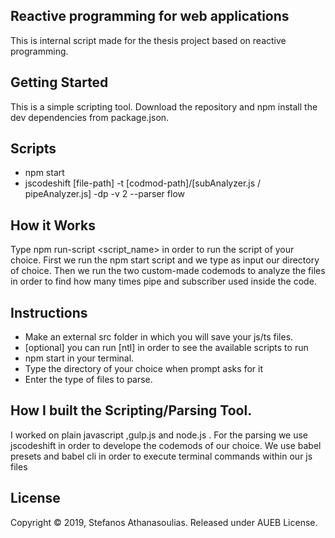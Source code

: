 ## Reactive programming for web applications

This is internal script made for the thesis project based on reactive programming.

## Getting Started

This is a simple scripting tool. Download the repository and npm install the dev dependencies from package.json.

## Scripts

- npm start
- jscodeshift [file-path] -t [codmod-path]/[subAnalyzer.js / pipeAnalyzer.js] -dp -v 2 --parser flow

## How it Works

Type npm run-script <script_name> in order to run the script of your choice. First we run the npm start script and we type as input our directory of choice. Then we run the two custom-made codemods to analyze the files in order to find how many times pipe and subscriber used inside the code.

## Instructions

- Make an external src folder in which you will save your js/ts files.
- [optional] you can run [ntl] in order to see the available scripts to run
- npm start in your terminal.
- Type the directory of your choice when prompt asks for it
- Enter the type of files to parse.

## How I built the Scripting/Parsing Tool.

I worked on plain javascript ,gulp.js and node.js . For the parsing we use jscodeshift in order to develope the codemods of our choice. We use babel presets and babel cli in order to execute terminal commands within our js files

## License

Copyright © 2019, Stefanos Athanasoulias. Released under AUEB License.

